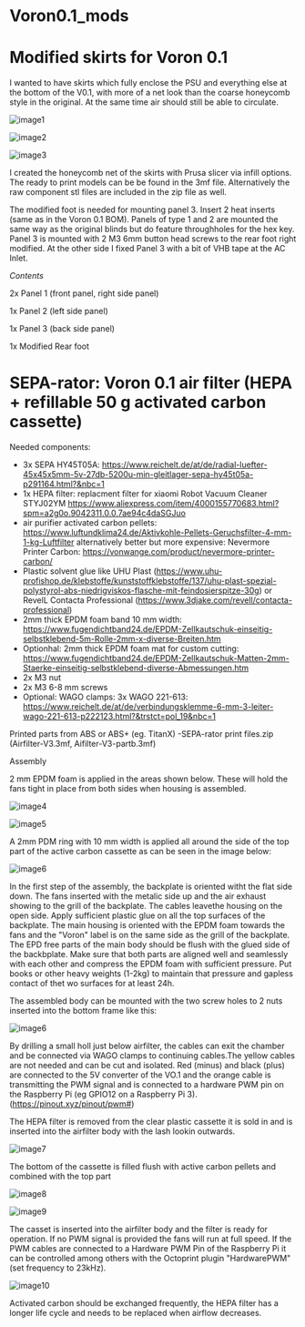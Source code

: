 # Voron0.1_mods

# Modified skirts for Voron 0.1

I wanted to have skirts which fully enclose the PSU and everything else at the bottom of the V0.1, with more of a net look than the coarse honeycomb style in the original. At the same time air should still be able to circulate. 

![image1](https://github.com/thejiral/Voron0.1_mods/blob/main/175742.png)

![image2](https://github.com/thejiral/Voron0.1_mods/blob/main/IMG_20210822_174009%7E2.jpg)

![image3](https://github.com/thejiral/Voron0.1_mods/blob/main/IMG_20210822_173756%7E2.jpg)

I created the honeycomb net of the skirts with Prusa slicer via infill options. The ready to print models can be be found in the 3mf file. 
Alternatively the raw component stl files are included in the zip file as well. 

The modified foot is needed for mounting panel 3. Insert 2 heat inserts (same as in the Voron 0.1 BOM). 
Panels of type 1 and 2 are mounted the same way as the original blinds but do feature throughholes for the hex key. Panel 3 is mounted with 2 M3 6mm button head screws to the rear foot right modified. At the other side I fixed Panel 3 with a bit of VHB tape at the AC Inlet. 


_Contents_

2x Panel 1 (front panel, right side panel)

1x Panel 2 (left side panel)

1x Panel 3 (back side panel)

1x Modified Rear foot


# SEPA-rator: Voron 0.1 air filter (HEPA + refillable 50 g activated carbon cassette)

Needed components:
- 3x SEPA HY45T05A: https://www.reichelt.de/at/de/radial-luefter-45x45x5mm-5v-27db-5200u-min-gleitlager-sepa-hy45t05a-p291164.html?&nbc=1
- 1x HEPA filter: replacment filter for xiaomi Robot Vacuum Cleaner STYJ02YM https://www.aliexpress.com/item/4000155770683.html?spm=a2g0o.9042311.0.0.7ae94c4daSGJuo
- air purifier activated carbon pellets: https://www.luftundklima24.de/Aktivkohle-Pellets-Geruchsfilter-4-mm-1-kg-Luftfilter
  alternatively better but more expensive: Nevermore Printer Carbon: https://vonwange.com/product/nevermore-printer-carbon/
- Plastic solvent glue like UHU Plast (https://www.uhu-profishop.de/klebstoffe/kunststoffklebstoffe/137/uhu-plast-spezial-polystyrol-abs-niedrigviskos-flasche-mit-feindosierspitze-30g) or RevelL Contacta Professional (https://www.3djake.com/revell/contacta-professional)
- 2mm thick EPDM foam band 10 mm width: https://www.fugendichtband24.de/EPDM-Zellkautschuk-einseitig-selbstklebend-5m-Rolle-2mm-x-diverse-Breiten.htm
- Optionhal: 2mm thick EPDM foam mat for custom cutting: https://www.fugendichtband24.de/EPDM-Zellkautschuk-Matten-2mm-Staerke-einseitig-selbstklebend-diverse-Abmessungen.htm
- 2x M3 nut
- 2x M3 6-8 mm screws
- Optional: WAGO clamps: 3x WAGO 221-613: https://www.reichelt.de/at/de/verbindungsklemme-6-mm-3-leiter-wago-221-613-p222123.html?&trstct=pol_19&nbc=1

Printed parts from ABS or ABS+ (eg. TitanX)
-SEPA-rator print files.zip (Airfilter-V3.3mf, Aifilter-V3-partb.3mf)

Assembly

2 mm EPDM foam is applied in the areas shown below. These will hold the fans tight in place from both sides when housing is assembled. 

![image4](https://github.com/thejiral/Voron0.1_mods/blob/main/Adding%20EPDM%20to%20backplate.png)

![image5](https://github.com/thejiral/Voron0.1_mods/blob/main/Adding%20EPDM%20to%20mainpart.png)

A 2mm PDM ring with 10 mm width is applied all around the side of the top part of the active carbon cassette as can be seen in the image below:

![image6](https://github.com/thejiral/Voron0.1_mods/blob/main/carbon%20insert%20top%20with%20EPDM%20ring.png)


In the first step of the assembly, the backplate is oriented witht the flat side down. The fans inserted with the metalic side up and the air exhaust showing to the grill of the backplate. The cables leavethe housing on the open side. 
Apply sufficient plastic glue on all the top surfaces of the backplate. The main housing is oriented with the EPDM foam towards the fans and the "Voron" label is on the same side as the grill of the backplate. The EPD free parts of the main body should be flush with the glued side of the backbplate. Make sure that both parts are aligned well and seamlessly with each other and compress the EPDM foam with sufficient pressure. Put books or other heavy weights (1-2kg) to maintain that pressure and gapless contact of thet wo surfaces for at least 24h. 

The assembled body can be mounted with the two screw holes to 2 nuts inserted into the bottom frame like this:

![image6](https://github.com/thejiral/Voron0.1_mods/blob/main/Assembled%20airfilter%20without%20HEPA%20filter%20and%20AC%20cassette.png)

By drilling a small holl just below airfilter, the cables can exit the chamber and be connected via WAGO clamps to continuing cables.The yellow cables are not needed and can be cut and isolated. Red (minus) and black (plus) are connected to the 5V converter of the VO.1 and the orange cable is transmitting the PWM signal and is connected to a hardware PWM pin on the Raspberry Pi (eg GPIO12 on a Raspberry Pi 3). (https://pinout.xyz/pinout/pwm#)

The HEPA filter is removed from the clear plastic cassette it is sold in and is inserted into the airfilter body with the lash lookin outwards. 

![image7](https://github.com/thejiral/Voron0.1_mods/blob/main/Airfilter%20assembled%20with%20HEPA%20filter%20inserted.png)

The bottom of the cassette is filled flush with active carbon pellets and combined with the top part

![image8](https://github.com/thejiral/Voron0.1_mods/blob/main/filled%20active%20carbon%20insert%20bottom.png)

![image9](https://github.com/thejiral/Voron0.1_mods/blob/main/activated%20carbon%20cassette%20assembled.png)

The casset is inserted into the airfilter body and the filter is ready for operation. If no PWM signal is provided the fans will run at full speed. If the PWM cables are connected to a Hardware PWM Pin of the Raspberry Pi it can be controlled among others with the Octoprint plugin "HardwarePWM" (set frequency to 23kHz). 
 
![image10](https://github.com/thejiral/Voron0.1_mods/blob/main/airfilter%20fully%20assembled.png)


Activated carbon should be exchanged frequently, the HEPA filter has a longer life cycle and needs to be replaced when airflow decreases. 
